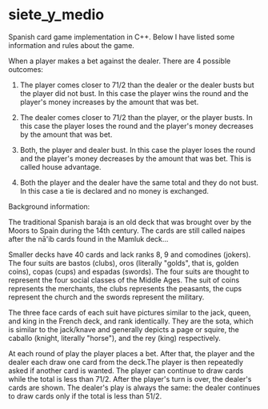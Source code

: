 # siete_y_medio
Spanish card game implementation in C++.
Below I have listed some information and rules about the game.

When a player makes a bet against the dealer. There are 4 possible outcomes:

  1. The player comes closer to 71/2 than the dealer or the dealer busts but the player did not bust. 
    In this case the player wins the round and the player's money increases by the amount that was bet.

  2. The dealer comes closer to 71/2 than the player, or the player busts.
    In this case the player loses the round and the player's money decreases by the amount that was bet.

  3. Both, the player and dealer bust.
    In this case the player loses the round and the player's money decreases by the amount that was bet. 
    This is called house advantage. 

  4. Both the player and the dealer have the same total and  they do not bust.
    In this case a tie is declared and no money is exchanged.
    
Background information:

The traditional Spanish baraja is an old deck that was brought over by the Moors to Spain during the 14th century. The cards are still called naipes after the nā'ib cards found in the Mamluk deck... 

Smaller decks have 40 cards and lack ranks 8, 9 and comodines (jokers). The four suits are bastos (clubs), oros (literally "golds", that is, golden coins), copas (cups) and espadas (swords). The four suits are thought to represent the four social classes of the Middle Ages. The suit of coins represents the merchants, the clubs represents the peasants, the cups represent the church and the swords represent the military.

The three face cards of each suit have pictures similar to the jack, queen, and king in the French deck, and rank identically. They are the sota, which is similar to the jack/knave and generally depicts a page or squire, the caballo (knight, literally "horse"), and the rey (king) respectively.

At each round of play the player places a bet. After that, the player and the dealer each draw one card from the deck.The player is then repeatedly asked if another card is wanted. The player can continue to draw cards while the total is less than 71/2. After the player's turn is over, the dealer's cards are shown. The dealer's play is always the same: the dealer continues to draw cards only if the total is less than 51/2.
